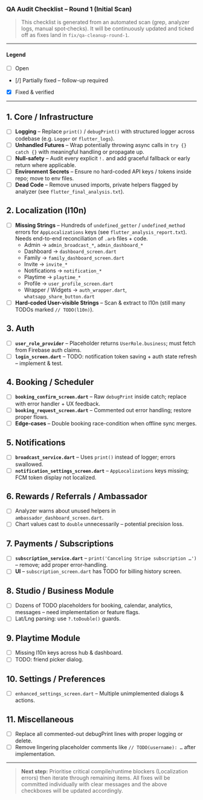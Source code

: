 ### QA Audit Checklist – Round 1 (Initial Scan)

> This checklist is generated from an automated scan (grep, analyzer logs, manual spot‐checks).
> It will be continuously updated and ticked off as fixes land in `fix/qa-cleanup-round-1`.

---

#### Legend
- [ ] Open
- [/] Partially fixed – follow-up required
- [x] Fixed & verified

---

## 1. Core / Infrastructure

- [ ] **Logging** – Replace `print()` / `debugPrint()` with structured logger across codebase (e.g. `Logger` or `flutter_logs`).
- [ ] **Unhandled Futures** – Wrap potentially throwing async calls in `try {} catch {}` with meaningful handling or propagate up.
- [ ] **Null-safety** – Audit every explicit `!.` and add graceful fallback or early return where applicable.
- [ ] **Environment Secrets** – Ensure no hard-coded API keys / tokens inside repo; move to env files.
- [ ] **Dead Code** – Remove unused imports, private helpers flagged by analyzer (see `flutter_final_analysis.txt`).

## 2. Localization (l10n)

- [ ] **Missing Strings** – Hundreds of `undefined_getter` / `undefined_method` errors for `AppLocalizations` keys (see `flutter_analysis_report.txt`).  Needs end-to-end reconciliation of `.arb` files + code.
    - Admin → `admin_broadcast_*`, `admin_dashboard_*`
    - Dashboard → `dashboard_screen.dart`
    - Family → `family_dashboard_screen.dart`
    - Invite → `invite_*`
    - Notifications → `notification_*`
    - Playtime → `playtime_*`
    - Profile → `user_profile_screen.dart`
    - Wrapper / Widgets → `auth_wrapper.dart`, `whatsapp_share_button.dart`
- [ ] **Hard-coded User-visible Strings** – Scan & extract to l10n (still many TODOs marked `// TODO(l10n)`).

## 3. Auth

- [ ] **`user_role_provider`** – Placeholder returns `UserRole.business`; must fetch from Firebase auth claims.
- [ ] **`login_screen.dart`** – TODO: notification token saving + auth state refresh – implement & test.

## 4. Booking / Scheduler

- [ ] **`booking_confirm_screen.dart`** – Raw `debugPrint` inside catch; replace with error handler + UX feedback.
- [ ] **`booking_request_screen.dart`** – Commented out error handling; restore proper flows.
- [ ] **Edge-cases** – Double booking race-condition when offline sync merges.

## 5. Notifications

- [ ] **`broadcast_service.dart`** – Uses `print()` instead of logger; errors swallowed.
- [ ] **`notification_settings_screen.dart`** – `AppLocalizations` keys missing; FCM token display not localized.

## 6. Rewards / Referrals / Ambassador

- [ ] Analyzer warns about unused helpers in `ambassador_dashboard_screen.dart`.
- [ ] Chart values cast to `double` unnecessarily – potential precision loss.

## 7. Payments / Subscriptions

- [ ] **`subscription_service.dart`** – `print('Canceling Stripe subscription …')` – remove; add proper error-handling.
- [ ] **UI** – `subscription_screen.dart` has TODO for billing history screen.

## 8. Studio / Business Module

- [ ] Dozens of TODO placeholders for booking, calendar, analytics, messages – need implementation or feature flags.
- [ ] Lat/Lng parsing: use `?.toDouble()` guards.

## 9. Playtime Module

- [ ] Missing l10n keys across hub & dashboard.
- [ ] TODO: friend picker dialog.

## 10. Settings / Preferences

- [ ] `enhanced_settings_screen.dart` – Multiple unimplemented dialogs & actions.

## 11. Miscellaneous

- [ ] Replace all commented-out debugPrint lines with proper logging or delete.
- [ ] Remove lingering placeholder comments like `// TODO(username): …` after implementation.

---

> **Next step:** Prioritise critical compile/runtime blockers (Localization errors) then iterate through remaining items.  All fixes will be committed individually with clear messages and the above checkboxes will be updated accordingly.